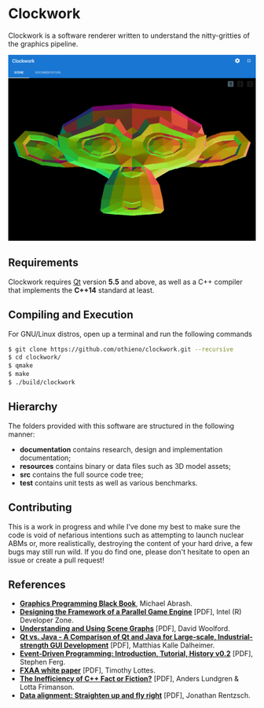 Clockwork
=========

Clockwork is a software renderer written to understand the nitty-gritties of the graphics pipeline.

<p align="center"><img src="/documentation/showcase.png?raw=true" alt="Blender's Suzanne rendered in Clockwork."></p>


Requirements
------------

Clockwork requires [Qt](https://qt.io/) version __5.5__ and above, as well as a C++ compiler that implements the __C++14__ standard at least.


Compiling and Execution
-----------------------

For GNU/Linux distros, open up a terminal and run the following commands

```sh
$ git clone https://github.com/othieno/clockwork.git --recursive
$ cd clockwork/
$ qmake
$ make
$ ./build/clockwork
```


Hierarchy
---------
The folders provided with this software are structured in the following manner:
* __documentation__ contains research, design and implementation documentation;
* __resources__ contains binary or data files such as 3D model assets;
* __src__ contains the full source code tree;
* __test__ contains unit tests as well as various benchmarks.


Contributing
------------

This is a work in progress and while I've done my best to make sure the code is void of nefarious intentions such as attempting to launch nuclear ABMs or, more realistically, destroying the content of your hard drive, a few bugs may still run wild. If you do find one, please don't hesitate to open an issue
or create a pull request!


References
----------

- [__Graphics Programming Black Book__][abrash], Michael Abrash.
- [__Designing the Framework of a Parallel Game Engine__][intel] [PDF], Intel (R) Developer Zone.
- [__Understanding and Using Scene Graphs__][woolford] [PDF], David Woolford.
- [__Qt vs. Java - A Comparison of Qt and Java for Large-scale, Industrial-strength GUI Development__][dalheimer] [PDF], Matthias Kalle Dalheimer.
- [__Event-Driven Programming: Introduction, Tutorial, History v0.2__][ferg] [PDF], Stephen Ferg.
- [__FXAA white paper__][lottes] [PDF], Timothy Lottes.
- [__The Inefficiency of C++ Fact or Fiction?__][lundgren-frimanson] [PDF], Anders Lundgren & Lotta Frimanson.
- [__Data alignment: Straighten up and fly right__][rentzsch] [PDF], Jonathan Rentzsch.

[abrash]: https://github.com/othieno/GPBB
[intel]: /documentation/research/Designing%20the%20Framework%20of%20a%20Parallel%20Game%20Engine.pdf?raw=true
[woolford]: /documentation/research/Understanding%20and%20Using%20Scene%20Graphs.pdf?raw=true
[dalheimer]: /documentation/research/Qt%20vs.%20Java%20-%20A%20Comparison%20of%20Qt%20and%20Java%20for%20Large-scale%2C%20Industrial-strength%20GUI%20Development.pdf?raw=true
[ferg]: /documentation/research/Event-Driven%20Programming.pdf?raw=true
[lottes]: /documentation/research/FXAA%20white%20paper.pdf?raw=true
[lundgren-frimanson]: /documentation/research/The%20Inefficiency%20of%20C++%20Fact%20or%20Fiction?.pdf?raw=true
[rentzsch]: /documentation/research/Data%20alignment:%20Straighten%20up%20and%20fly%20right.pdf?raw=true

